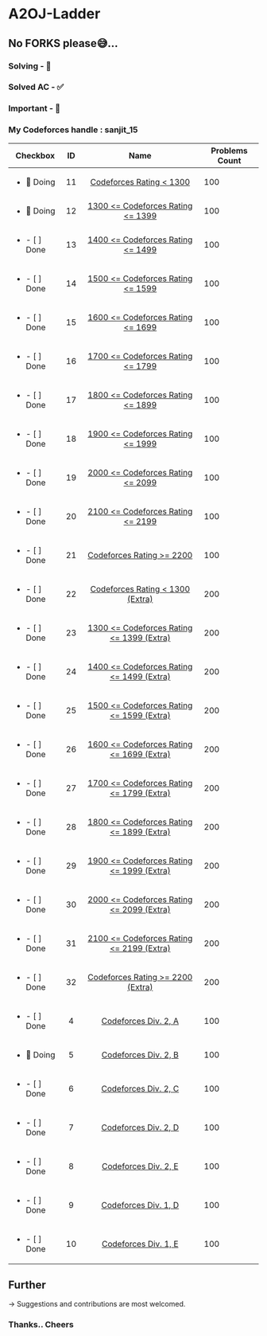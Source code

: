 # A2OJ-Ladder
## No FORKS please😅...
### Solving - 🔵 <br/>
### Solved AC - ✅ <br/>
### Important - 🚩 <br/> 
### My Codeforces handle : sanjit_15 

| Checkbox | ID  | Name | Problems Count |
|---|:---:|:---:|---|
|<ul><li> 🔵 Doing</li></ul>|11|[Codeforces Rating < 1300](ladders/11.%20Codeforces%20Rating%20%3C%201300/README.md)|100|
|<ul><li> 🔵 Doing</li></ul>|12|[1300 <= Codeforces Rating <= 1399](ladders/12.%201300%20%3C%3D%20Codeforces%20Rating%20%3C%3D%201399/README.md)|100|
|<ul><li>- [ ] Done</li></ul>|13|[1400 <= Codeforces Rating <= 1499](ladders/13.%201400%20%3C%3D%20Codeforces%20Rating%20%3C%3D%201499/README.md)|100|
|<ul><li>- [ ] Done</li></ul>|14|[1500 <= Codeforces Rating <= 1599](ladders/14.%201500%20%3C%3D%20Codeforces%20Rating%20%3C%3D%201599/README.md)|100|
|<ul><li>- [ ] Done</li></ul>|15|[1600 <= Codeforces Rating <= 1699](ladders/15.%201600%20%3C%3D%20Codeforces%20Rating%20%3C%3D%201699/README.md)|100|
|<ul><li>- [ ] Done</li></ul>|16|[1700 <= Codeforces Rating <= 1799](ladders/16.%201700%20%3C%3D%20Codeforces%20Rating%20%3C%3D%201799/README.md)|100|
|<ul><li>- [ ] Done</li></ul>|17|[1800 <= Codeforces Rating <= 1899](ladders/17.%201800%20%3C%3D%20Codeforces%20Rating%20%3C%3D%201899/README.md)|100|
|<ul><li>- [ ] Done</li></ul>|18|[1900 <= Codeforces Rating <= 1999](ladders/18.%201900%20%3C%3D%20Codeforces%20Rating%20%3C%3D%201999/README.md)|100|
|<ul><li>- [ ] Done</li></ul>|19|[2000 <= Codeforces Rating <= 2099](ladders/19.%202000%20%3C%3D%20Codeforces%20Rating%20%3C%3D%202099/README.md)|100|
|<ul><li>- [ ] Done</li></ul>|20|[2100 <= Codeforces Rating <= 2199](ladders/20.%202100%20%3C%3D%20Codeforces%20Rating%20%3C%3D%202199/README.md)|100|
|<ul><li>- [ ] Done</li></ul>|21|[Codeforces Rating >= 2200](ladders/21.%20Codeforces%20Rating%20%3E%3D%202200/README.md)|100|
|<ul><li>- [ ] Done</li></ul>|22|[Codeforces Rating < 1300 (Extra)](ladders/22.%20Codeforces%20Rating%20%3C%201300%20%28Extra%29/README.md)|200|
|<ul><li>- [ ] Done</li></ul>|23|[1300 <= Codeforces Rating <= 1399 (Extra)](ladders/23.%201300%20%3C%3D%20Codeforces%20Rating%20%3C%3D%201399%20%28Extra%29/README.md)|200|
|<ul><li>- [ ] Done</li></ul>|24|[1400 <= Codeforces Rating <= 1499 (Extra)](ladders/24.%201400%20%3C%3D%20Codeforces%20Rating%20%3C%3D%201499%20%28Extra%29/README.md)|200|
|<ul><li>- [ ] Done</li></ul>|25|[1500 <= Codeforces Rating <= 1599 (Extra)](ladders/25.%201500%20%3C%3D%20Codeforces%20Rating%20%3C%3D%201599%20%28Extra%29/README.md)|200|
|<ul><li>- [ ] Done</li></ul>|26|[1600 <= Codeforces Rating <= 1699 (Extra)](ladders/26.%201600%20%3C%3D%20Codeforces%20Rating%20%3C%3D%201699%20%28Extra%29/README.md)|200|
|<ul><li>- [ ] Done</li></ul>|27|[1700 <= Codeforces Rating <= 1799 (Extra)](ladders/27.%201700%20%3C%3D%20Codeforces%20Rating%20%3C%3D%201799%20%28Extra%29/README.md)|200|
|<ul><li>- [ ] Done</li></ul>|28|[1800 <= Codeforces Rating <= 1899 (Extra)](ladders/28.%201800%20%3C%3D%20Codeforces%20Rating%20%3C%3D%201899%20%28Extra%29/README.md)|200|
|<ul><li>- [ ] Done</li></ul>|29|[1900 <= Codeforces Rating <= 1999 (Extra)](ladders/29.%201900%20%3C%3D%20Codeforces%20Rating%20%3C%3D%201999%20%28Extra%29/README.md)|200|
|<ul><li>- [ ] Done</li></ul>|30|[2000 <= Codeforces Rating <= 2099 (Extra)](ladders/30.%202000%20%3C%3D%20Codeforces%20Rating%20%3C%3D%202099%20%28Extra%29/README.md)|200|
|<ul><li>- [ ] Done</li></ul>|31|[2100 <= Codeforces Rating <= 2199 (Extra)](ladders/31.%202100%20%3C%3D%20Codeforces%20Rating%20%3C%3D%202199%20%28Extra%29/README.md)|200|
|<ul><li>- [ ] Done</li></ul>|32|[Codeforces Rating >= 2200 (Extra)](ladders/32.%20Codeforces%20Rating%20%3E%3D%202200%20%28Extra%29/README.md)|200|
|<ul><li>- [ ] Done</li></ul>|4|[Codeforces Div. 2, A](ladders/04.%20Codeforces%20Div.%202%2C%20A/README.md)|100|
|<ul><li> 🔵 Doing</li></ul>|5|[Codeforces Div. 2, B](ladders/05.%20Codeforces%20Div.%202%2C%20B/README.md)|100|
|<ul><li>- [ ] Done</li></ul>|6|[Codeforces Div. 2, C](ladders/06.%20Codeforces%20Div.%202%2C%20C/README.md)|100|
|<ul><li>- [ ] Done</li></ul>|7|[Codeforces Div. 2, D](ladders/07.%20Codeforces%20Div.%202%2C%20D/README.md)|100|
|<ul><li>- [ ] Done</li></ul>|8|[Codeforces Div. 2, E](ladders/08.%20Codeforces%20Div.%202%2C%20E/README.md)|100|
|<ul><li>- [ ] Done</li></ul>|9|[Codeforces Div. 1, D](ladders/09.%20Codeforces%20Div.%201%2C%20D/README.md)|100|
|<ul><li>- [ ] Done</li></ul>|10|[Codeforces Div. 1, E](ladders/10.%20Codeforces%20Div.%201%2C%20E/README.md)|100|

## Further
-> Suggestions and contributions are most welcomed.
### Thanks.. Cheers

